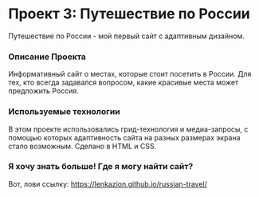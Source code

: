 # Проект 3: Путешествие по России

Путешествие по России - мой первый сайт с адаптивным дизайном.

### Описание Проекта

Информативный сайт о местах, которые стоит посетить в России. Для тех, кто всегда задавался вопросом, какие красивые места может предложить Россия.

### Используемые технологии

В этом проекте использовались грид-технология и медиа-запросы, с помощью которых адаптивность сайта на разных размерах экрана стало возможным. Сделано в HTML и CSS.

### Я хочу знать больше! Где я могу найти сайт?

Вот, лови ссылку: https://lenkazion.github.io/russian-travel/